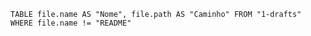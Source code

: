 

```dataview
TABLE file.name AS "Nome", file.path AS "Caminho" FROM "1-drafts"
WHERE file.name != "README"
```

